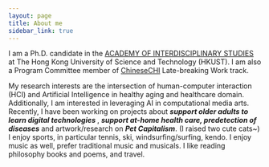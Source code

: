 ```yaml
---
layout: page
title: About me
sidebar_link: true
---
```


<div class="message">

I am a Ph.D. candidate in the <a href="https://ais.hkust.edu.hk/"> ACADEMY OF
INTERDISCIPLINARY STUDIES</a>  at The Hong Kong University of Science and Technology (HKUST). I am also a Program Committee member of <a href="http://chchi2021.icachi.org/">ChineseCHI</a> Late-breaking Work track. 
</div>

<div class="message">
My research interests are the intersection of human-computer interaction (HCI) and Artificial Intelligence in healthy aging and healthcare domain. Additionally, I am interested in leveraging AI in computational media arts. Recently, I have been working on projects about <em><b>support older adults to learn digital technologies </b></em> , <em><b>support at-home health care, predetection of diseases</b></em> and artwork/research on <i><b>Pet Capitalism</b></i>. (I raised two cute cats~)
</div>

<div class="message">
I enjoy sports, in particular tennis, ski, windsurfing/surfing, kendo. I enjoy music as well, prefer traditional music and musicals. I like reading philosophy books and poems, and travel. 

</div>

